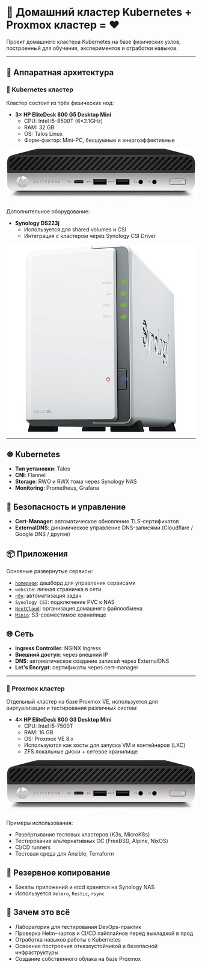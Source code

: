# 🏡 Домашний кластер Kubernetes + Proxmox кластер = ❤️

Проект домашнего кластера Kubernetes на базе физических узлов, построенный для обучения, экспериментов и отработки навыков.

---

## 🧱 Аппаратная архитектура

### 🔹 Kubernetes кластер

Кластер состоит из трёх физических нод:

- **3× HP EliteDesk 800 G5 Desktop Mini**
  - CPU: Intel i5-8500T (6×2.1GHz)
  - RAM: 32 GB
  - OS: Talos Linux
  - Форм-фактор: Mini-PC, бесшумные и энергоэффективные

<p align="center">
  <img src="images/ZZ_HP_EliteDesk_800_G5_Desktop_Mini.png" alt="HP EliteDesk 800 G5 Desktop Mini" width="500">
</p>

Дополнительное оборудование:

- **Synology DS223j**
  - Используется для shared volumes и CSI
  - Интеграция с кластером через Synology CSI Driver

<p align="center">
  <img src="images/ZZ_Synology_DS223j.png" alt="Synology DS223j" width="500">
</p>



---

## ☸️ Kubernetes

- **Тип установки**: Talos
- **CNI**: Flannel
- **Storage**: RWO и RWX тома через Synology NAS
- **Monitoring**: Prometheus, Grafana

## 🔐 Безопасность и управление

- **Cert-Manager**: автоматическое обновление TLS-сертификатов
- **ExternalDNS**: динамическое управление DNS-записями (Cloudflare / Google DNS / другое)

## 📦 Приложения

Основные развернутые сервисы:

- [`homepage`](https://gethomepage.dev/): дашборд для управления сервисами
- `website`: личная страничка в сети
- [`n8n`](https://n8n.io/): автоматизация задач
- `Synology CSI`: подключение PVC к NAS
- [`NextCloud`](https://nextcloud.com/): организация домашнего файлообмена
- [`Minio`](https://min.io/): S3-совместимое хранилище

## 🌐 Сеть

- **Ingress Controller**: NGINX Ingress
- **Внешний доступ**: через внешний IP
- **DNS**: автоматическое создание записей через ExternalDNS
- **Let's Encrypt**: сертификаты через cert-manager

---

### 🔹 Proxmox кластер

Отдельный кластер на базе Proxmox VE, используется для виртуализации и тестирования различных систем:

- **4× HP EliteDesk 800 G3 Desktop Mini**
  - CPU: Intel i5-7500T
  - RAM: 16 GB
  - OS: Proxmox VE 8.x
  - Используются как хосты для запуска VM и контейнеров (LXC)
  - ZFS локальные диски + сетевое хранилище

<p align="center">
  <img src="images/ZZ_HP_EliteDesk_800_G5_Desktop_Mini.png" alt="HP EliteDesk 800 G3 Desktop Mini" width="500">
</p>

Примеры использования:
- Развёртывание тестовых кластеров (K3s, MicroK8s)
- Тестирование альтернативных ОС (FreeBSD, Alpine, NixOS)
- CI/CD runners
- Тестовая среда для Ansible, Terraform

## 🔁 Резервное копирование

- Бэкапы приложений и etcd хранятся на Synology NAS
- Используется `Velero`, `Restic`, `rsync`

## 🚀 Зачем это всё

- Лаборатория для тестирования DevOps-практик
- Проверка Helm-чартов и CI/CD пайплайнов перед выкладкой в прод
- Отработка навыков работы с Kubernetes
- Освоение построения отказоустойчивой и безопасной инфраструктуры
- Создание собственного облака на базе Proxmox
